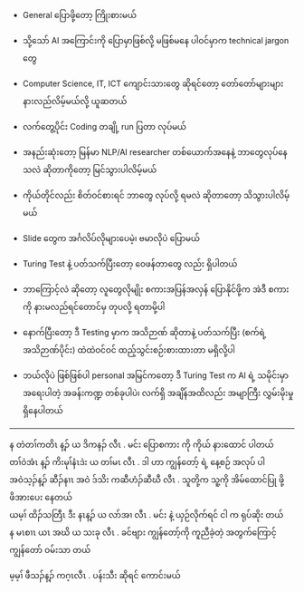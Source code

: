 
- General ပြောဖို့တော့ ကြိုးစားမယ်​
- သို့သော် AI အကြောင်းကို ပြောမှာဖြစ်လို့ မဖြစ်မနေ ပါဝင်မှာက technical jargon တွေ ​
- Computer Science, IT, ICT ကျောင်းသားတွေ ဆိုရင်တော့ တော်တော်များများ နားလည်လိမ့်မယ်လို့ ယူဆတယ်​
- လက်တွေ့ပိုင်း Coding တချို့  run ပြတာ လုပ်မယ်​
- အနည်းဆုံးတော့ မြန်မာ NLP/AI researcher တစ်ယောက်အနေနဲ့ ဘာတွေလုပ်နေသလဲ ဆိုတာကိုတော့ မြင်သွားပါလိမ့်မယ်​
- ကိုယ်တိုင်လည်း စိတ်ဝင်စားရင် ဘာတွေ လုပ်လို့ ရမလဲ ဆိုတာတော့ သိသွားပါလိမ့်မယ်​
- Slide တွေက အင်္ဂလိပ်လိုများပေမဲ့၊ ဗမာလိုပဲ ပြောမယ်

- Turing Test နဲ့ ပတ်သက်ပြီးတော့ ဝေဖန်တာတွေ လည်း ရှိပါတယ်
- ဘာကြောင့်လဲ ဆိုတော့ လူတွေလိုမျိုး စကားအပြန်အလှန် ပြောနိုင်ဖို့က အဲဒီ စကားကို နားမလည်ရင်တောင်မှ တုပလို့ ရတာမို့ပါ
- နောက်ပြီးတော့ ဒီ Testing မှာက အသိဉာဏ် ဆိုတာနဲ့ ပတ်သက်ပြီး (စက်ရဲ့ အသိဉာဏ်ပိုင်း) ထဲထဲဝင်ဝင် ထည့်သွင်းစဉ်းစားထားတာ မရှိလို့ပါ
- ဘယ်လိုပဲ ဖြစ်ဖြစ်ပါ personal အမြင်ကတော့ ဒီ Turing Test က AI ရဲ့ သမိုင်းမှာ အရေးပါတဲ့ အခန်းကဏ္ဍ တစ်ခုပါပဲ၊ လက်ရှိ အချိန်အထိလည်း အမျာကြီး လွှမ်းမိုးမှု ရှိနေပါတယ်

------

န တဲတၢ်ကတိၤ န့ၣ် ယ ဒိကနၣ် လီၤ .	မင်း ပြောစကား ကို ကိုယ် နားထောင် ပါတယ်   
တၢ်ဝဲအံၤ န့ၣ် ကိးမုၢ်နံၤဒဲး ယ တၢ်မၤ လီၤ .	ဒါ ဟာ ကျွန်တော့် ရဲ့ နေ့စဉ် အလုပ် ပါ   
အဝဲသ့ၣ်န့ၣ် ဆီၣ်နၢၤ အဝဲ ဒ်သိး ကဆီဟံၣ်ဆီဃီ လီၤ .	သူတို့က သူ့ကို အိမ်ထောင်ပြု ဖို့ ဖိအားပေး နေတယ်   
ယမ့ၢ် ထိၣ်သတြီၤ ဒီး နၤန့ၣ် ယ လာ်အၢ လီၤ .	မင်း နဲ့ ယှဉ်လိုက်ရင် ငါ က ရုပ်ဆိုး တယ်   
န မၤစၢၤ ယၤ အဃိ ယ သးခု လီၤ .	ခင်ဗျား ကျွန်တော့်ကို ကူညီခဲ့တဲ့ အတွက်ကြောင့် ကျွန်တော် ဝမ်းသာ တယ် 
  
မ့မ့ၢ် ဖီသၣ်န့ၣ် ကဂ့ၤလီၤ .	ပန်းသီး ဆိုရင် ကောင်းမယ်   

​

​
